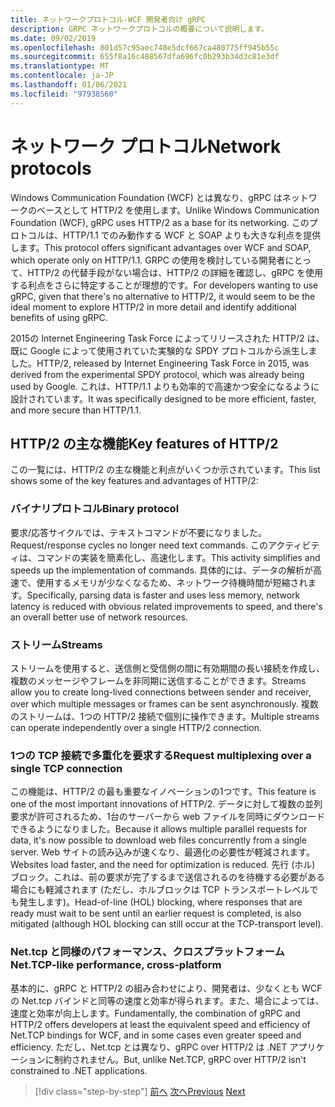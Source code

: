 ```yaml
---
title: ネットワークプロトコル-WCF 開発者向け gRPC
description: GRPC ネットワークプロトコルの概要について説明します。
ms.date: 09/02/2019
ms.openlocfilehash: 801d57c95aec748e5dcf667ca480775ff945b55c
ms.sourcegitcommit: 655f8a16c488567dfa696fc0b293b34d3c81e3df
ms.translationtype: MT
ms.contentlocale: ja-JP
ms.lasthandoff: 01/06/2021
ms.locfileid: "97938560"
---
```

# <a name="network-protocols"></a><span data-ttu-id="ec163-103">ネットワーク プロトコル</span><span class="sxs-lookup"><span data-stu-id="ec163-103">Network protocols</span></span>

<span data-ttu-id="ec163-104">Windows Communication Foundation (WCF) とは異なり、gRPC はネットワークのベースとして HTTP/2 を使用します。</span><span class="sxs-lookup"><span data-stu-id="ec163-104">Unlike Windows Communication Foundation (WCF), gRPC uses HTTP/2 as a base for its networking.</span></span> <span data-ttu-id="ec163-105">このプロトコルは、HTTP/1.1 でのみ動作する WCF と SOAP よりも大きな利点を提供します。</span><span class="sxs-lookup"><span data-stu-id="ec163-105">This protocol offers significant advantages over WCF and SOAP, which operate only on HTTP/1.1.</span></span> <span data-ttu-id="ec163-106">GRPC の使用を検討している開発者にとって、HTTP/2 の代替手段がない場合は、HTTP/2 の詳細を確認し、gRPC を使用する利点をさらに特定することが理想的です。</span><span class="sxs-lookup"><span data-stu-id="ec163-106">For developers wanting to use gRPC, given that there's no alternative to HTTP/2, it would seem to be the ideal moment to explore HTTP/2 in more detail and identify additional benefits of using gRPC.</span></span>

<span data-ttu-id="ec163-107">2015の Internet Engineering Task Force によってリリースされた HTTP/2 は、既に Google によって使用されていた実験的な SPDY プロトコルから派生しました。</span><span class="sxs-lookup"><span data-stu-id="ec163-107">HTTP/2, released by Internet Engineering Task Force in 2015, was derived from the experimental SPDY protocol, which was already being used by Google.</span></span> <span data-ttu-id="ec163-108">これは、HTTP/1.1 よりも効率的で高速かつ安全になるように設計されています。</span><span class="sxs-lookup"><span data-stu-id="ec163-108">It was specifically designed to be more efficient, faster, and more secure than HTTP/1.1.</span></span>

## <a name="key-features-of-http2"></a><span data-ttu-id="ec163-109">HTTP/2 の主な機能</span><span class="sxs-lookup"><span data-stu-id="ec163-109">Key features of HTTP/2</span></span>

<span data-ttu-id="ec163-110">この一覧には、HTTP/2 の主な機能と利点がいくつか示されています。</span><span class="sxs-lookup"><span data-stu-id="ec163-110">This list shows some of the key features and advantages of HTTP/2:</span></span>

### <a name="binary-protocol"></a><span data-ttu-id="ec163-111">バイナリプロトコル</span><span class="sxs-lookup"><span data-stu-id="ec163-111">Binary protocol</span></span>

<span data-ttu-id="ec163-112">要求/応答サイクルでは、テキストコマンドが不要になりました。</span><span class="sxs-lookup"><span data-stu-id="ec163-112">Request/response cycles no longer need text commands.</span></span> <span data-ttu-id="ec163-113">このアクティビティは、コマンドの実装を簡素化し、高速化します。</span><span class="sxs-lookup"><span data-stu-id="ec163-113">This activity simplifies and speeds up the implementation of commands.</span></span> <span data-ttu-id="ec163-114">具体的には、データの解析が高速で、使用するメモリが少なくなるため、ネットワーク待機時間が短縮されます。</span><span class="sxs-lookup"><span data-stu-id="ec163-114">Specifically, parsing data is faster and uses less memory, network latency is reduced with obvious related improvements to speed, and there's an overall better use of network resources.</span></span>

### <a name="streams"></a><span data-ttu-id="ec163-115">ストリーム</span><span class="sxs-lookup"><span data-stu-id="ec163-115">Streams</span></span>

<span data-ttu-id="ec163-116">ストリームを使用すると、送信側と受信側の間に有効期間の長い接続を作成し、複数のメッセージやフレームを非同期に送信することができます。</span><span class="sxs-lookup"><span data-stu-id="ec163-116">Streams allow you to create long-lived connections between sender and receiver, over which multiple messages or frames can be sent asynchronously.</span></span> <span data-ttu-id="ec163-117">複数のストリームは、1つの HTTP/2 接続で個別に操作できます。</span><span class="sxs-lookup"><span data-stu-id="ec163-117">Multiple streams can operate independently over a single HTTP/2 connection.</span></span>

### <a name="request-multiplexing-over-a-single-tcp-connection"></a><span data-ttu-id="ec163-118">1つの TCP 接続で多重化を要求する</span><span class="sxs-lookup"><span data-stu-id="ec163-118">Request multiplexing over a single TCP connection</span></span>

<span data-ttu-id="ec163-119">この機能は、HTTP/2 の最も重要なイノベーションの1つです。</span><span class="sxs-lookup"><span data-stu-id="ec163-119">This feature is one of the most important innovations of HTTP/2.</span></span> <span data-ttu-id="ec163-120">データに対して複数の並列要求が許可されるため、1台のサーバーから web ファイルを同時にダウンロードできるようになりました。</span><span class="sxs-lookup"><span data-stu-id="ec163-120">Because it allows multiple parallel requests for data, it's now possible to download web files concurrently from a single server.</span></span> <span data-ttu-id="ec163-121">Web サイトの読み込みが速くなり、最適化の必要性が軽減されます。</span><span class="sxs-lookup"><span data-stu-id="ec163-121">Websites load faster, and the need for optimization is reduced.</span></span> <span data-ttu-id="ec163-122">先行 (ホル) ブロック。これは、前の要求が完了するまで送信されるのを待機する必要がある場合にも軽減されます (ただし、ホルブロックは TCP トランスポートレベルでも発生します)。</span><span class="sxs-lookup"><span data-stu-id="ec163-122">Head-of-line (HOL) blocking, where responses that are ready must wait to be sent until an earlier request is completed, is also mitigated (although HOL blocking can still occur at the TCP-transport level).</span></span>

### <a name="nettcp-like-performance-cross-platform"></a><span data-ttu-id="ec163-123">Net.tcp と同様のパフォーマンス、クロスプラットフォーム</span><span class="sxs-lookup"><span data-stu-id="ec163-123">Net.TCP-like performance, cross-platform</span></span>

<span data-ttu-id="ec163-124">基本的に、gRPC と HTTP/2 の組み合わせにより、開発者は、少なくとも WCF の Net.tcp バインドと同等の速度と効率が得られます。また、場合によっては、速度と効率が向上します。</span><span class="sxs-lookup"><span data-stu-id="ec163-124">Fundamentally, the combination of gRPC and HTTP/2 offers developers at least the equivalent speed and efficiency of Net.TCP bindings for WCF, and in some cases even greater speed and efficiency.</span></span> <span data-ttu-id="ec163-125">ただし、Net.tcp とは異なり、gRPC over HTTP/2 は .NET アプリケーションに制約されません。</span><span class="sxs-lookup"><span data-stu-id="ec163-125">But, unlike Net.TCP, gRPC over HTTP/2 isn't constrained to .NET applications.</span></span>

>[!div class="step-by-step"]
><span data-ttu-id="ec163-126">[前へ](interface-definition-language.md)
>[次へ](why-grpc.md)</span><span class="sxs-lookup"><span data-stu-id="ec163-126">[Previous](interface-definition-language.md)
[Next](why-grpc.md)</span></span>
